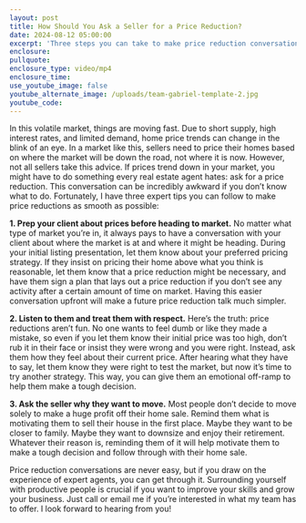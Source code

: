```yaml
---
layout: post
title: How Should You Ask a Seller for a Price Reduction?
date: 2024-08-12 05:00:00
excerpt: 'Three steps you can take to make price reduction conversations easier. '
enclosure:
pullquote:
enclosure_type: video/mp4
enclosure_time:
use_youtube_image: false
youtube_alternate_image: /uploads/team-gabriel-template-2.jpg
youtube_code:
---
```

In this volatile market, things are moving fast. Due to short supply, high interest rates, and limited demand, home price trends can change in the blink of an eye. In a market like this, sellers need to price their homes based on where the market will be down the road, not where it is now. However, not all sellers take this advice. If prices trend down in your market, you might have to do something every real estate agent hates: ask for a price reduction. This conversation can be incredibly awkward if you don’t know what to do. Fortunately, I have three expert tips you can follow to make price reductions as smooth as possible:

**1\. Prep your client about prices before heading to market.** No matter what type of market you’re in, it always pays to have a conversation with your client about where the market is at and where it might be heading. During your initial listing presentation, let them know about your preferred pricing strategy. If they insist on pricing their home above what you think is reasonable, let them know that a price reduction might be necessary, and have them sign a plan that lays out a price reduction if you don’t see any activity after a certain amount of time on market. Having this easier conversation upfront will make a future price reduction talk much simpler.

**2\. Listen to them and treat them with respect.** Here’s the truth: price reductions aren’t fun. No one wants to feel dumb or like they made a mistake, so even if you let them know their initial price was too high, don’t rub it in their face or insist they were wrong and you were right. Instead, ask them how they feel about their current price. After hearing what they have to say, let them know they were right to test the market, but now it’s time to try another strategy. This way, you can give them an emotional off-ramp to help them make a tough decision.

**3\. Ask the seller why they want to move.** Most people don’t decide to move solely to make a huge profit off their home sale. Remind them what is motivating them to sell their house in the first place. Maybe they want to be closer to family. Maybe they want to downsize and enjoy their retirement. Whatever their reason is, reminding them of it will help motivate them to make a tough decision and follow through with their home sale.

Price reduction conversations are never easy, but if you draw on the experience of expert agents, you can get through it. Surrounding yourself with productive people is crucial if you want to improve your skills and grow your business. Just call or email me if you’re interested in what my team has to offer. I look forward to hearing from you!

&nbsp;